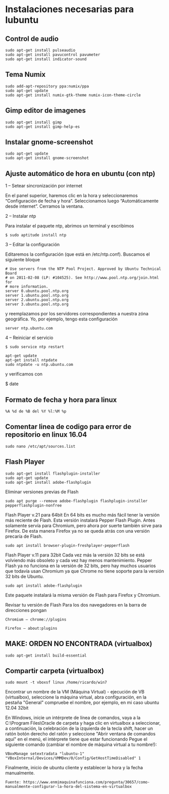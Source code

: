 # Instalaciones necesarias para lubuntu

## Control de audio 

    sudo apt-get install pulseaudio
    sudo apt-get install pavucontrol pavumeter
    sudo apt-get install indicator-sound

## Tema Numix

    sudo add-apt-repository ppa:numix/ppa
    sudo apt-get update
    sudo apt-get install numix-gtk-theme numix-icon-theme-circle

## Gimp editor de imagenes

    sudo apt-get install gimp
    sudo apt-get install gimp-help-es

## Instalar gnome-screenshot

    sudo apt-get update
    sudo apt-get install gnome-screenshot

## Ajuste automático de hora en ubuntu (con ntp)

1 – Setear sincronización por internet

En el panel superior, haremos clic en la hora y seleccionaremos “Configuración de fecha y hora”.  Seleccionamos luego “Automáticamente desde internet”. Cerramos la ventana.

2 – Instalar ntp

Para instalar el paquete ntp, abrimos un terminal y escribimos

    $ sudo aptitude install ntp

3 – Editar la configuración

Editaremos la configuración (que está en /etc/ntp.conf). Buscamos el siguiente bloque

    # Use servers from the NTP Pool Project. Approved by Ubuntu Technical Board
    # on 2011-02-08 (LP: #104525). See http://www.pool.ntp.org/join.html for
    # more information.
    server 0.ubuntu.pool.ntp.org
    server 1.ubuntu.pool.ntp.org
    server 2.ubuntu.pool.ntp.org
    server 3.ubuntu.pool.ntp.org

y reemplazamos por los servidores correspondientes a nuestra zóna geográfica. Yo, por ejemplo, tengo esta configuración

    server ntp.ubuntu.com

4 – Reiniciar el servicio

    $ sudo service ntp restart
    
    apt-get update
    apt-get install ntpdate
    sudo ntpdate -u ntp.ubuntu.com

y verificamos con

$ date

## Formato de fecha y hora para linux

    %A %d de %B del %Y %l:%M %p

## Comentar linea de codigo para error de repositorio en linux 16.04

    sudo nano /etc/apt/sources.list

## Flash Player

    sudo apt-get install flashplugin-installer
    sudo apt-get update
    sudo apt-get install adobe-flashplugin

Eliminar versiones previas de Flash
    
    sudo apt purge --remove adobe-flashplugin flashplugin-installer pepperflashplugin-nonfree

Flash Player v.21 para 64bit
En 64 bits es mucho más fácil tener la versión más reciente de Flash. Esta versión instalará Pepper Flash Plugin. Antes solamente servía para Chromium, pero ahora por suerte también sirve para Firefox. De esta manera Firefox ya no se queda atrás con una versión precaría de Flash.

    sudo apt install browser-plugin-freshplayer-pepperflash 

Flash Player v.11 para 32bit
Cada vez más la versión 32 bits se está volviendo más obsoleto y cada vez hay menos mantenimiento. Pepper Flash ya no funciona en la versión de 32 bits, pero hay muchos usuarios que todavía usan Chromium ya que Chrome no tiene soporte para la versión 32 bits de Ubuntu.

    sudo apt install adobe-flashplugin

Este paquete instalará la misma versión de Flash para Firefox y Chromium.

Revisar tu versión de Flash
Para los dos navegadores en la barra de direcciones pongan

    Chromium – chrome://plugins

    Firefox – about:plugins

## MAKE: ORDEN NO ENCONTRADA (virtualbox)

    sudo apt-get install build-essential

## Compartir carpeta (virtualbox)

    sudo mount -t vboxsf linux /home/ricardo/win7


Encontrar un nombre de la VM (Máquina Virtual) - ejecución de VB (virtualbox), seleccione la máquina virtual, abra configuración, en la pestaña "General" compruebe el nombre, por ejemplo, en mi caso ubuntu 12.04 32bit

En Windows, inicie un intérprete de línea de comandos, vaya a la C:\Program Files\Oracle de carpeta y haga clic en virtualbox a seleccionar, a continuación, la celebración de la izquierda de la tecla shift, hacer un ratón botón derecho del ratón y seleccione "Abrir ventana de comandos aquí" en el menú, el intérprete tiene que estar funcionando
Pegue el siguiente comando (cambiar el nombre de máquina virtual a tu nombre!): 

    VBoxManage setextradata "lubuntu-1" "VBoxInternal/Devices/VMMDev/0/Config/GetHostTimeDisabled" 1

Finalmente, inicio de ubuntu cliente y establecer la hora y la fecha manualmente.

    Fuente: https://www.enmimaquinafunciona.com/pregunta/30657/como-manualmente-configurar-la-hora-del-sistema-en-virtualbox
